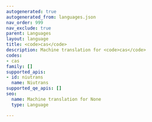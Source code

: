 ```yaml
---
autogenerated: true
autogenerated_from: languages.json
nav_order: 999
nav_exclude: true
parent: Languages
layout: language
title: <code>cas</code>
description: Machine translation for <code>cas</code>
codes:
- cas
family: []
supported_apis:
- id: niutrans
  name: Niutrans
supported_qe_apis: []
seo:
  name: Machine translation for None
  type: Language

---
```


